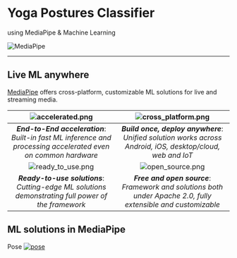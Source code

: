 # Yoga Postures Classifier
using MediaPipe &amp; Machine Learning

![MediaPipe](https://github.com/google/mediapipe/blob/master/docs/images/mediapipe_small.png)

--------------------------------------------------------------------------------

## Live ML anywhere

[MediaPipe](https://google.github.io/mediapipe/) offers cross-platform, customizable
ML solutions for live and streaming media.

![accelerated.png](https://github.com/google/mediapipe/blob/master/docs/images/accelerated_small.png)                                                               | ![cross_platform.png](https://github.com/google/mediapipe/blob/master/docs/images/cross_platform_small.png)
:------------------------------------------------------------------------------------------------------------: | :----------------------------------------------------:
***End-to-End acceleration***: *Built-in fast ML inference and processing accelerated even on common hardware* | ***Build once, deploy anywhere***: *Unified solution works across Android, iOS, desktop/cloud, web and IoT*
![ready_to_use.png](https://github.com/google/mediapipe/blob/master/docs/images/ready_to_use_small.png)                                                             | ![open_source.png](https://github.com/google/mediapipe/blob/master/docs/images/open_source_small.png)
***Ready-to-use solutions***: *Cutting-edge ML solutions demonstrating full power of the framework*            | ***Free and open source***: *Framework and solutions both under Apache 2.0, fully extensible and customizable*


## ML solutions in MediaPipe

Pose  [![pose](https://github.com/google/mediapipe/blob/master/docs/images/mobile/pose_tracking_android_gpu_small.gif)](https://google.github.io/mediapipe/solutions/pose) 
